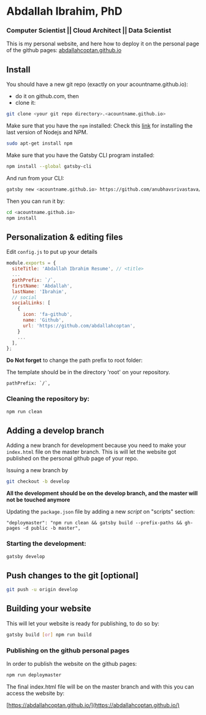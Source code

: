 # Abdallah Ibrahim, PhD
### Computer Scientist || Cloud Architect || Data Scientist

This is my personal website, and here how to deploy it on the personal page of the github pages: [abdallahcoptan.github.io](https://abdallahcoptan.github.io/)

## Install

You should have a new git repo (exactly on your acountname.github.io):
 - do it on github.com, then
 - clone it:
 ```sh
 git clone <your git repo directory>.<acountname.github.io>
```

Make sure that you have the `npm` installed:
Check this [link](https://www.devroom.io/2011/10/24/installing-node-js-and-npm-on-ubuntu-debian/) for installing the last version of Nodejs and NPM.

```sh
sudo apt-get install npm
```

Make sure that you have the Gatsby CLI program installed:

```sh
npm install --global gatsby-cli
```
And run from your CLI:

```sh
gatsby new <acountname.github.io> https://github.com/anubhavsrivastava/gatsby-starter-resume
```

Then you can run it by:

```sh
cd <acountname.github.io>
npm install
```

## Personalization & editing files

Edit `config.js` to put up your details

```javascript
module.exports = {
  siteTitle: 'Abdallah Ibrahim Resume', // <title>
  ...
  pathPrefix: `/`,
  firstName: 'Abdallah',
  lastName: 'Ibrahim',
  // social
  socialLinks: [
    {
      icon: 'fa-github',
      name: 'Github',
      url: 'https://github.com/abdallahcoptan',
    }
    ...
  ],
};
```

**Do Not forget** to change the path prefix to root folder:

The template should be in the directory 'root' on your repository.

```
pathPrefix: `/`,
```

### Cleaning the repository by:

```sh
npm run clean
```




## Adding a develop branch

Adding a new branch for development because you need to make your `index.html` file on the master branch. 
This is will let the website got published on the personal github page of your repo.  

Issuing a new branch by

```sh
git checkout -b develop
```
**All the development should be on the develop branch, and the master will not be touched anymore**

Updating the `package.json` file by adding a new *script* on "scripts" section:

```
"deploymaster": "npm run clean && gatsby build --prefix-paths && gh-pages -d public -b master",
```


### Starting the development:

```sh
gatsby develop
```

## Push changes to the git [optional]

```sh
git push -u origin develop
```

## Building your website

This will let your website is ready for publishing, to do so by:

```sh
gatsby build [or] npm run build
```

### Publishing on the github personal pages

In order to publish the website on the github pages:

```sh
npm run deploymaster
```

The final index.html file will be on the master branch and with this you can access the website by:

[https://abdallahcoptan.github.io/](https://abdallahcoptan.github.io/)




